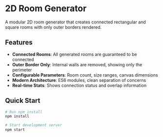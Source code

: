 # 2D Room Generator

A modular 2D room generator that creates connected rectangular and square rooms with only outer borders rendered.

## Features

- **Connected Rooms**: All generated rooms are guaranteed to be connected
- **Outer Border Only**: Internal walls are removed, showing only the perimeter
- **Configurable Parameters**: Room count, size ranges, canvas dimensions
- **Modern Architecture**: ES6 modules, clean separation of concerns
- **Real-time Stats**: Shows connection status and overlap information

## Quick Start

```bash
# Run npm install
npm install

# Start development server
npm start